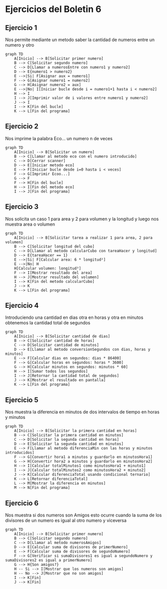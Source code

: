 # Ejercicios del Boletin 6
## Ejercicio 1
Nos permite mediante un metodo saber la cantidad de numeros entre un numero y otro
```mermaid
graph TD
    A[Inicio] --> B[Solicitar primer numero]
    B --> C[Solicitar segundo numero]
    C --> D[Llamar a numerosEntre con numero1 y numero2]
    D --> E{numero1 > numero2}
    E -->|Si| F[Asignar aux = numero1]
    F --> G[Asignar numero1 = numero2]
    G --> H[Asignar numero2 = aux]
    E -->|No| I[Iniciar bucle desde i = numero1+1 hasta i < numero2]
    H --> I
    I --> J[Imprimir valor de i valores entre numero1 y numero2]
    J --> I
    I --> K[Fin del bucle]
    K --> L[Fin del programa]

```
## Ejercicio 2
Nos imprime la palabra Eco... un numero n de veces
```mermaid
graph TD
    A[Inicio] --> B[Solicitar un numero]
    B --> C[Llamar al metodo eco con el numero introducido]
    C --> D[Cerrar scanner]
    D --> E[Iniciar metodo eco]
    E --> F[Iniciar bucle desde i=0 hasta i < veces]
    F --> G[Imprimir Ecoo...]
    G --> F
    F --> H[Fin del bucle]
    H --> I[Fin del metodo eco]
    I --> J[Fin del programa]

```

## Ejercicio 3
Nos solicita un caso 1 para area y 2 para volumen y la longitud y luego nos muestra area o volumen
```mermaid
graph TD
    A[Inicio] --> B[Solicitar tarea a realizar 1 para area, 2 para volumen]
    B --> C[Solicitar longitud del cubo]
    C --> D[Llamar al metodo calcularCubo con tareaHacer y longitud]
    D --> E{tareaHacer == 1}
    E -->|Si| F[Calcular area: 6 * longitud²]
    E -->|No| H
    H[Calcular volumen: longitud³]
    F --> I[Mostrar resultado del area]
    H --> J[Mostrar resultado del volumen]
    I --> K[Fin del metodo calcularCubo]
    J --> K
    K --> L[Fin del programa]

```

## Ejercicio 4
Introduciendo una cantidad en dias otra en horas y otra en minutos obtenemos
la cantidad total de segundos
```mermaid
graph TD
    A[Inicio] --> B[Solicitar cantidad de dias]
    B --> C[Solicitar cantidad de horas]
    C --> D[Solicitar cantidad de minutos]
    D --> E[Llamar al metodo conversionSegundos con dias, horas y minutos]
    E --> F[Calcular dias en segundos: dias * 86400]
    F --> G[Calcular horas en segundos: horas * 3600]
    G --> H[Calcular minutos en segundos: minutos * 60]
    H --> I[Sumar todos los segundos]
    I --> J[Retornar la cantidad total de segundos]
    J --> K[Mostrar el resultado en pantalla]
    K --> L[Fin del programa]

```
## Ejercicio 5
Nos muestra la diferencia en minutos de dos intervalos de tiempo en horas y minutos
```mermaid
graph TD
    A[Inicio] --> B[Solicitar la primera cantidad en horas]
    B --> C[Solicitar la primera cantidad en minutos]
    C --> D[Solicitar la segunda cantidad en horas]
    D --> E[Solicitar la segunda cantidad en minutos]
    E --> F[Llamar al metodo diferenciaMin con las horas y minutos introducidos]
    F --> G[Convertir hora1 a minutos y guardarlo en minutosHora1]
    G --> H[Convertir hora2 a minutos y guardarlo en minutosHora2]
    H --> I[Calcular totalMinutos1 como minutosHora1 + minuto1]
    I --> J[Calcular totalMinutos2 como minutosHora2 + minuto2]
    J --> K[Calcular diferenciaTotal usando condicional ternario]
    K --> L[Retornar diferenciaTotal]
    L --> M[Mostrar la diferencia en minutos]
    M --> N[Fin del programa]

```
## Ejercicio 6
Nos muestra si dos numeros son Amigos esto ocurre cuando la suma de los divisores de un numero es igual al otro numero y viceversa
```mermaid
graph TD
    A[Inicio] --> B[Solicitar primer numero]
    B --> C[Solicitar segundo numero]
    C --> D[Llamar al metodo numerosAmigos]
    D --> E[Calcular suma de divisores de primerNumero]
    E --> F[Calcular suma de divisores de segundoNumero]
    F --> G[Verificar si sumaDivisores1 es igual a segundoNumero y sumaDivisores2 es igual a primerNumero]
    G --> H{Son amigos?}
    H -- Si --> I[Mostrar que los numeros son amigos]
    H -- No --> J[Mostrar que no son amigos]
    I --> K[Fin]
    J --> K[Fin]

```